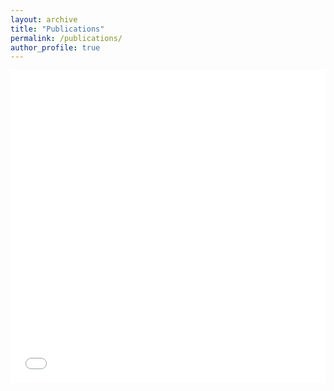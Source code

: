 ```yaml
---
layout: archive
title: "Publications"
permalink: /publications/
author_profile: true
---
```


<iframe src="/files/cv/miles-lop.pdf" width="100%" height="500" frameborder="no" border="0" marginwidth="0" marginheight="0"></iframe>

